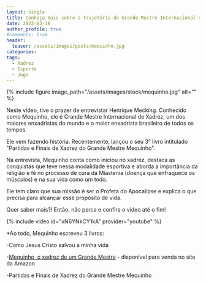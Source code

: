 ```yaml
---
layout: single
title: Conheça mais sobre a trajetória do Grande Mestre Internacional de Xadrez, Henrique Mecking, o "Mequinho"
date: 2022-03-18
author_profile: true
#comments: true
header:
  teaser: /assets/images/posts/mequinho.jpg
categories:
tags:
  - Xadrez
  - Esporte
  - Jogo
---
```


{% include figure image_path="/assets/images/stock/mequinho.jpg" alt=""  %}

Neste vídeo, tive o prazer de entrevistar Henrique Mecking. Conhecido como Mequinho, ele é Grande Mestre Internacional de Xadrez, um dos maiores enxadristas do mundo e o maior enxadrista brasileiro de todos os tempos.

Ele vem fazendo história. Recentemente, lançou o seu 3° livro intitulado "Partidas e Finais de Xadrez do Grande Mestre Mequinho".

Na entrevista, Mequinho conta como iniciou no xadrez, destaca as conquistas que teve nessa modalidade esportiva e aborda a importância da religião e fé no processo de cura da  Miastenia (doença que enfraquece os músculos) e na sua vida como um todo.

Ele tem claro que sua missão é ser o Profeta do Apocalipse e explica o que precisa para alcançar esse propósito de vida.

Quer saber mais?! Então, não perca e confira o vídeo até o fim!

{% include video id="xN6YNkCY1kA" provider="youtube" %}


*Ao todo, Mequinho escreveu 3 livros:

-Como Jesus Cristo salvou a minha vida

-[Mequinho, o xadrez de um Grande Mestre]( https://amzn.to/3s1UMZ5 ) - disponível para venda no site da Amazon

-Partidas e Finais de Xadrez do Grande Mestre Mequinho

